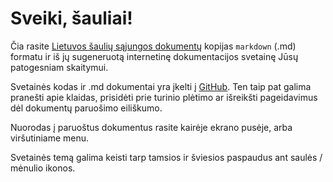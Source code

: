 # Sveiki, šauliai!

Čia rasite [Lietuvos šaulių sąjungos dokumentų](https://www.sauliusajunga.lt/teises-aktai/) kopijas `markdown` (.md) formatu ir iš jų sugeneruotą internetinę dokumentacijos svetainę Jūsų patogesniam skaitymui.

Svetainės kodas ir .md dokumentai yra įkelti į [GitHub](https://github.com/LSS-DOK/lss-teises-aktai/). Ten taip pat galima pranešti apie klaidas, prisidėti prie turinio plėtimo ar išreikšti pageidavimus dėl dokumentų paruošimo eiliškumo.

Nuorodas į paruoštus dokumentus rasite kairėje ekrano pusėje, arba viršutiniame menu.

Svetainės temą galima keisti tarp tamsios ir šviesios paspaudus ant saulės / mėnulio ikonos.
